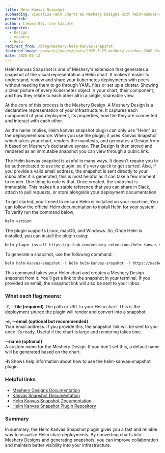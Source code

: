 ```yaml
---
title: Helm Kanvas Snapshot
subheading: Visualize Helm Charts as Meshery Designs with helm-kanvas-snapshot
permalink: 
author: Ijeoma Eti, Lee Calcote
categories: 
  - Design
  - meshery
  - Helm
redirect_from: /blog/meshery-helm-kanvas-snapshot
featured-image: /assets/images/posts/2025-3-25-meshery-reaches-7000-stars/meshery-reaches-7000-stars.png
date: 2025-05-13
---
```



Helm Kanvas Snapshot is one of Meshery's extension that generates a snapshot of the visual representation a Helm chart. It makes it easier to understand, review and share your kubernetes deployments with peers without needing them to go through YAML files or set up a cluster. Showing a clear picture of every Kubernetes object in your chart, their component, and how they relate to each other all in a single, shareable view.

At the core of this process is the Meshery Design. A Meshery Design is a declarative representation of your infrastructure. It captures each component of your deployment, its properties, how the they are connected and interact with each other.

As the name implies, Helm kanvas snapshot plugin can only use "Helm" as the deployment source. When you use the plugin, it uses Kanvas Snapshot which takes your chart, renders the manifests, and generates a Design from it based on Meshery’s declarative syntax. That Design is then stored and rendered as an immutable snapshot you can view through a public link.

The Helm kanvas snapshot is useful in many ways. It doesn't require you to be authenticated to use the plugin, so it's very quick to get started. Also, if you provide a valid email address, the snapshot is sent directly to your inbox after it is generated, this is most helpful as it can take a few moment to render. One thing to note is that, Once created, the snapshot is immutable. This makes it a stable reference that you can share in Slack, attach to pull requests, or store alongside your deployment documentation.

To get started, you’ll need to ensure Helm is installed on your machine, You can follow the official Helm documentation to install Helm for your system. To verify run the command below;

```bash
helm version
```

The plugin supports Linux, macOS, and Windows. So, Once Helm is installed, you can install the plugin using:

```bash
helm plugin install https://github.com/meshery-extensions/helm-kanvas-snapshot
```

To generate a snapshot, use the following command:

```bash
helm helm-kanvas-snapshot -f helm helm-kanvas-snapshot -f https://meshery.io/charts/meshery-v0.8.12.tgz --name meshery-chart
```

This command takes your Helm chart and creates a Meshery Design snapshot from it. You’ll get a link to the snapshot in your terminal. If you provided an email, the snapshot link will also be sent to your inbox.

### What each flag means:
**-f, --file (required)** 
  The path or URL to your Helm chart. This is the deployment source the plugin will render and convert into a snapshot.

**-e, --email (optional but recommended)**  
  Your email address. If you provide this, the snapshot link will be sent to you once it’s ready. Useful if the chart is large and rendering takes time.

**--name (optional)**  
  A custom name for the Meshery Design. If you don't set this, a default name will be generated based on the chart.

**-h** 
  Shows help information about how to use the helm-kanvas-snapshot plugin.


### Helpful links

* [Meshery Designs Documentation](https://docs.meshery.io/concepts/logical/designs)
* [Kanvas Snapshot Documentation](https://docs.meshery.io/extensions/kanvas-snapshot)
* [Helm Kanvas Snapshot Documentation](https://docs.meshery.io/extensions/helm-kanvas-snapshot)
* [Helm Kanvas Snapshot Plugin Repository](https://github.com/meshery-extensions/helm-kanvas-snapshot)

### Summary

In summary, the Helm Kanvas Snapshot plugin gives you a fast and reliable way to visualize Helm chart deployments. By converting charts into Meshery Designs and generating snapshots, you can improve collaboration and maintain better visibility into your infrastructure.

